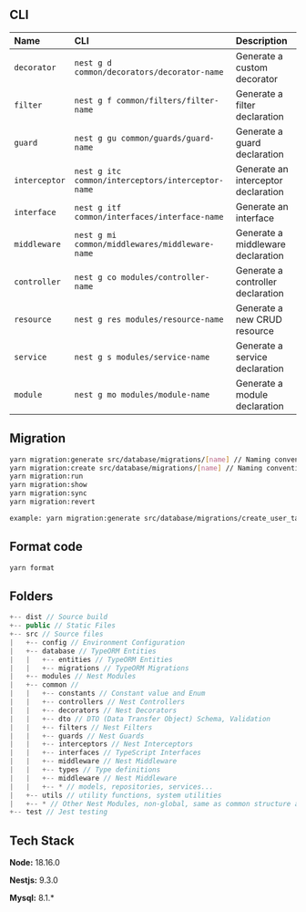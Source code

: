 ## CLI

| Name          | CLI                                              | Description                         |
| :------------ | :----------------------------------------------- | :---------------------------------- |
| `decorator`   | `nest g d common/decorators/decorator-name`      | Generate a custom decorator         |
| `filter`      | `nest g f common/filters/filter-name`            | Generate a filter declaration       |
| `guard`       | `nest g gu common/guards/guard-name`             | Generate a guard declaration        |
| `interceptor` | `nest g itc common/interceptors/interceptor-name`| Generate an interceptor declaration |
| `interface`   | `nest g itf common/interfaces/interface-name`    | Generate an interface               |
| `middleware`  | `nest g mi common/middlewares/middleware-name`   | Generate a middleware declaration   |
| `controller`  | `nest g co modules/controller-name`              | Generate a controller declaration   |
| `resource`    | `nest g res modules/resource-name`               | Generate a new CRUD resource        |
| `service`     | `nest g s modules/service-name`                  | Generate a service declaration      |
| `module`      | `nest g mo modules/module-name`                  | Generate a module declaration       |

## Migration

```sh
yarn migration:generate src/database/migrations/[name] // Naming convention: [actionName]_[tableName]_table
yarn migration:create src/database/migrations/[name] // Naming convention: [actionName]_[tableName]_table
yarn migration:run
yarn migration:show
yarn migration:sync
yarn migration:revert

example: yarn migration:generate src/database/migrations/create_user_table
```

## Format code

```sh
yarn format
```

## Folders

```js
+-- dist // Source build
+-- public // Static Files
+-- src // Source files
|   +-- config // Environment Configuration
|   +-- database // TypeORM Entities
|   |   +-- entities // TypeORM Entities
|   |   +-- migrations // TypeORM Migrations
|   +-- modules // Nest Modules
|   +-- common //
|   |   +-- constants // Constant value and Enum
|   |   +-- controllers // Nest Controllers
|   |   +-- decorators // Nest Decorators
|   |   +-- dto // DTO (Data Transfer Object) Schema, Validation
|   |   +-- filters // Nest Filters
|   |   +-- guards // Nest Guards
|   |   +-- interceptors // Nest Interceptors
|   |   +-- interfaces // TypeScript Interfaces
|   |   +-- middleware // Nest Middleware
|   |   +-- types // Type definitions
|   |   +-- middleware // Nest Middleware
|   |   +-- * // models, repositories, services...
|   +-- utils // utility functions, system utilities
|   +-- * // Other Nest Modules, non-global, same as common structure above
+-- test // Jest testing
```

## Tech Stack

**Node:** 18.16.0

**Nestjs:** 9.3.0

**Mysql:** 8.1.\*